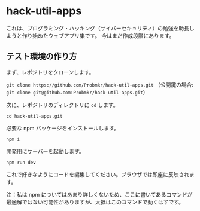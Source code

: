 # hack-util-apps

これは、プログラミング・ハッキング（サイバーセキュリティ）の勉強を助長しようと作り始めたウェブアプリ集です。
今はまだ作成段階にあります。

## テスト環境の作り方

まず、レポジトリをクローンします。

`git clone https://github.com/Probmkr/hack-util-apps.git`
（公開鍵の場合: `git clone git@github.com:Probmkr/hack-util-apps.git`）

次に、レポジトリのディレクトリに `cd` します。

`cd hack-util-apps.git`

必要な npm パッケージをインストールします。

`npm i`

開発用にサーバーを起動します。

`npm run dev`

これで好きなようにコードを編集してください。ブラウザでは即座に反映されます。

注：私は npm についてはあまり詳しくないため、ここに書いてあるコマンドが最適解ではない可能性がありますが、大抵はこのコマンドで動くはずです。
